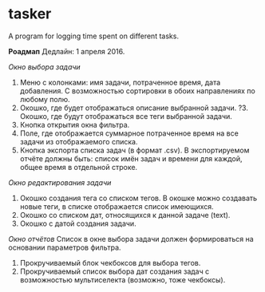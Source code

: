 # tasker
A program for logging time spent on different tasks.

__Роадмап__
Дедлайн: 1 апреля 2016.

_Окно выбора задачи_
1. Меню с колонками: имя задачи, потраченное время, дата добавления.
С возможностью сортировки в обоих направлениях по любому полю.
2. Окошко, где будет отображаться описание выбранной задачи.
?3. Окошко, где будут отображаться все теги выбранной задачи.
4. Кнопка открытия окна фильтра.
5. Поле, где отображается суммарное потраченное время на все задачи из отображаемого списка.
6. Кнопка экспорта списка задач (в формат .csv).
В экспортируемом отчёте должны быть: список имён задач и времени для каждой, общее время в отдельной строке.


_Окно редактирования задачи_
1. Окошко создания тега со списком тегов. В окошке можно создавать новые теги, в списке отображается список имеющихся.
2. Окошко со списком дат, относящихся к данной задаче (text).
3. Окошко с датой создания задачи.

_Окно отчётов_
Список в окне выбора задачи должен формироваться на основании параметров фильтра.
1. Прокручиваемый блок чекбоксов для выбора тегов.
2. Прокручиваемый список выбора дат создания задач с возможностью мультиселекта (возможно, тоже чекбоксы).



